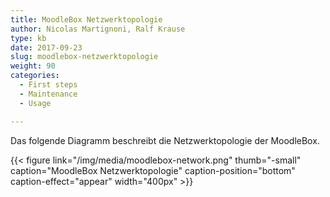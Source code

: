 ```yaml
---
title: MoodleBox Netzwerktopologie
author: Nicolas Martignoni, Ralf Krause
type: kb
date: 2017-09-23
slug: moodlebox-netzwerktopologie
weight: 90
categories:
  - First steps
  - Maintenance
  - Usage

---
```

Das folgende Diagramm beschreibt die Netzwerktopologie der MoodleBox.

{{< figure link="/img/media/moodlebox-network.png" thumb="-small" caption="MoodleBox Netzwerktopologie" caption-position="bottom" caption-effect="appear" width="400px"  >}}
